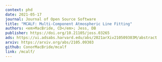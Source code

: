 ```yaml
---
context: phd
date: 2021-05-17
journal: Journal of Open Source Software
title: "MCALF: Multi-Component Atmospheric Line Fitting"
authors: <em>MacBride, CD</em>; Jess, DB
publisher: https://doi.org/10.21105/joss.03265
ads: https://ui.adsabs.harvard.edu/abs/2021arXiv210509303M/abstract
arxiv: https://arxiv.org/abs/2105.09303
github: ConorMacBride/mcalf
link: /mcalf/
---
```


